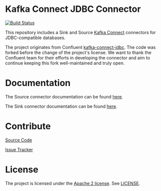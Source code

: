 # Kafka Connect JDBC Connector

[![Build Status](https://travis-ci.org/aiven/aiven-kafka-connect-jdbc.svg?branch=master)](https://travis-ci.org/aiven/aiven-kafka-connect-jdbc)

This repository includes a Sink and Source
[Kafka Connect](http://kafka.apache.org/documentation.html#connect)
connectors for JDBC-compatible databases.

The project originates from Confluent
[kafka-connect-jdbc](https://github.com/confluentinc/kafka-connect-jdbc).
The code was forked before the change of the project's license. We want
to thank the Confluent team for their efforts in developing the
connector and aim to continue keeping this fork well-maintained and
truly open.

# Documentation

The Source connector documentation can be found
[here](docs/source-connector.md).

The Sink connector documentation can be found
[here](docs/sink-connector.md).

# Contribute

[Source Code](https://github.com/aiven/aiven-kafka-connect-jdbc)

[Issue Tracker](https://github.com/aiven/aiven-kafka-connect-jdbc/issues)

# License

The project is licensed under the
[Apache 2 license](https://www.apache.org/licenses/LICENSE-2.0). See
[LICENSE](LICENSE).
